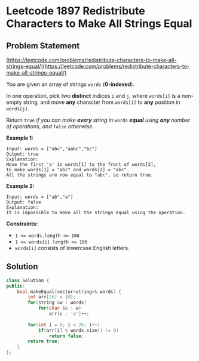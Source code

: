 # Leetcode 1897 Redistribute Characters to Make All Strings Equal

## Problem Statement

[https://leetcode.com/problems/redistribute-characters-to-make-all-strings-equal/](https://leetcode.com/problems/redistribute-characters-to-make-all-strings-equal/)

You are given an array of strings `words` \(**0-indexed**\).

In one operation, pick two **distinct** indices `i` and `j`, where `words[i]` is a non-empty string, and move **any** character from `words[i]` to **any** position in `words[j]`.

Return `true` _if you can make **every** string in_ `words` _**equal** using **any** number of operations_, _and_ `false` _otherwise_.

**Example 1:**

```text
Input: words = ["abc","aabc","bc"]
Output: true
Explanation: 
Move the first 'a' in words[1] to the front of words[2],
to make words[1] = "abc" and words[2] = "abc".
All the strings are now equal to "abc", so return true.
```

**Example 2:**

```text
Input: words = ["ab","a"]
Output: false
Explanation: 
It is impossible to make all the strings equal using the operation.
```

**Constraints:**

* `1 <= words.length <= 100`
* `1 <= words[i].length <= 100`
* `words[i]` consists of lowercase English letters.

## Solution

```cpp
class Solution {
public:
    bool makeEqual(vector<string>& words) {
        int arr[26] = {0};
        for(string &w : words)
            for(char &c : w)
                arr[c - 'a']++;
        
        for(int i = 0; i < 26; i++)
            if(arr[i] % words.size() != 0)
                return false; 
        return true;
    }
};
```

